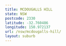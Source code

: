 ```yaml
---
title: MCDOUGALLS HILL
state: NSW
postcode: 2330
latitude: -32.760486
longitude: 150.972137
url: /nsw/mcdougalls-hill/
layout: suburb
---
```

